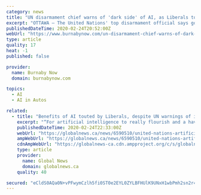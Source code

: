 ```yaml
---
category: news
title: "UN disarmament chief warns of 'dark side' of AI, as Liberals tout benefits"
excerpt: "OTTAWA — The United Nations' top disarmament official says governments need to pay more attention to the \"dark side\" of artificial intelligence, including the implications of so ... Britain on Monday to develop AI projects that could lead to breakthroughs in driverless vehicles and health care for seniors. The government has made AI a pillar ..."
publishedDateTime: 2020-02-24T20:52:00Z
webUrl: "https://www.burnabynow.com/un-disarmament-chief-warns-of-dark-side-of-ai-as-liberals-tout-benefits-1.24082995"
type: article
quality: 17
heat: -1
published: false

provider:
  name: Burnaby Now
  domain: burnabynow.com

topics:
  - AI
  - AI in Autos

related:
  - title: "Benefits of AI touted by Liberals, despite UN warnings of its ‘dark side’"
    excerpt: "“For artificial intelligence to really flourish and a have a positive impact on society, you need vast amounts of data as well,” said Bains. “As we move forward with that, hopefully we’ll ..."
    publishedDateTime: 2020-02-24T22:33:00Z
    webUrl: "https://globalnews.ca/news/6590510/united-nations-artificial-intelligence/"
    ampWebUrl: "https://globalnews.ca/news/6590510/united-nations-artificial-intelligence/amp/"
    cdnAmpWebUrl: "https://globalnews-ca.cdn.ampproject.org/c/s/globalnews.ca/news/6590510/united-nations-artificial-intelligence/amp/"
    type: article
    provider:
      name: Global News
      domain: globalnews.ca
    quality: 40

secured: "eCldS0AQa0N+vPFwymCzlh5fi0ST0e2EYL0ZYLBFHUlK9UNxH1wbPmh2sn2r4HPiV7xV6zkddC+pkiKb3va8ImXgZjy1vuI+GilYriDRR5n+5YozQyjGE8WBpU8AzKAX5l5BY6YhN75C8bIWd7e2j3upgwNa7bD2xF0cxXS8u1VNw0kB+gn8Hg2ZOeB2m1hnHSxPzhyJ+ECzySi+n7wPkbNA81v/QtG3OTd4IrqJt/tyRrOsViAJ2+cNQoKj/Pk3u1WRCupNwFP9SLLf6QZaPANXivvp1paZjdOANU0zzGmbJltCKH3jFILWYFIJzFimUxDYAUZ1ONrzT3KT3oZB85AcHoeM2JsS69zBg0pmdTYBxCx+mWHllHWHVQ7uCwGCh+u1EF0rYQyiA09rpLViz5H2s5YuKSsC0tc4hUD1HVhbfGIi9M/f5S8TKl+Hfa4g0NyhvqMYJxYlPtn0fn81M9Z6KE+jltCtTJGbeTk8QEg=;GiX77CAbLQafRT2X99sGGA=="
---
```


